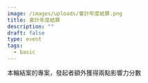 ```yaml
---
image: /images/uploads/會計年度結算.png
title: 會計年度結算
description: ""
draft: false
type: event
tags:
  - basic
---
```

本輪結案的專案，發起者額外獲得兩點影響力分數